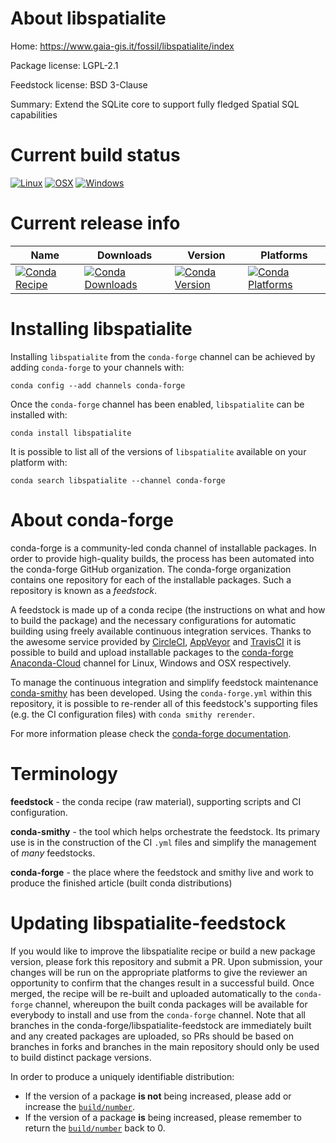 About libspatialite
===================

Home: https://www.gaia-gis.it/fossil/libspatialite/index

Package license: LGPL-2.1

Feedstock license: BSD 3-Clause

Summary: Extend the SQLite core to support fully fledged Spatial SQL capabilities



Current build status
====================

[![Linux](https://img.shields.io/circleci/project/github/conda-forge/libspatialite-feedstock/master.svg?label=Linux)](https://circleci.com/gh/conda-forge/libspatialite-feedstock)
[![OSX](https://img.shields.io/travis/conda-forge/libspatialite-feedstock/master.svg?label=macOS)](https://travis-ci.org/conda-forge/libspatialite-feedstock)
[![Windows](https://img.shields.io/appveyor/ci/conda-forge/libspatialite-feedstock/master.svg?label=Windows)](https://ci.appveyor.com/project/conda-forge/libspatialite-feedstock/branch/master)

Current release info
====================

| Name | Downloads | Version | Platforms |
| --- | --- | --- | --- |
| [![Conda Recipe](https://img.shields.io/badge/recipe-libspatialite-green.svg)](https://anaconda.org/conda-forge/libspatialite) | [![Conda Downloads](https://img.shields.io/conda/dn/conda-forge/libspatialite.svg)](https://anaconda.org/conda-forge/libspatialite) | [![Conda Version](https://img.shields.io/conda/vn/conda-forge/libspatialite.svg)](https://anaconda.org/conda-forge/libspatialite) | [![Conda Platforms](https://img.shields.io/conda/pn/conda-forge/libspatialite.svg)](https://anaconda.org/conda-forge/libspatialite) |

Installing libspatialite
========================

Installing `libspatialite` from the `conda-forge` channel can be achieved by adding `conda-forge` to your channels with:

```
conda config --add channels conda-forge
```

Once the `conda-forge` channel has been enabled, `libspatialite` can be installed with:

```
conda install libspatialite
```

It is possible to list all of the versions of `libspatialite` available on your platform with:

```
conda search libspatialite --channel conda-forge
```


About conda-forge
=================

conda-forge is a community-led conda channel of installable packages.
In order to provide high-quality builds, the process has been automated into the
conda-forge GitHub organization. The conda-forge organization contains one repository
for each of the installable packages. Such a repository is known as a *feedstock*.

A feedstock is made up of a conda recipe (the instructions on what and how to build
the package) and the necessary configurations for automatic building using freely
available continuous integration services. Thanks to the awesome service provided by
[CircleCI](https://circleci.com/), [AppVeyor](https://www.appveyor.com/)
and [TravisCI](https://travis-ci.org/) it is possible to build and upload installable
packages to the [conda-forge](https://anaconda.org/conda-forge)
[Anaconda-Cloud](https://anaconda.org/) channel for Linux, Windows and OSX respectively.

To manage the continuous integration and simplify feedstock maintenance
[conda-smithy](https://github.com/conda-forge/conda-smithy) has been developed.
Using the ``conda-forge.yml`` within this repository, it is possible to re-render all of
this feedstock's supporting files (e.g. the CI configuration files) with ``conda smithy rerender``.

For more information please check the [conda-forge documentation](https://conda-forge.org/docs/).

Terminology
===========

**feedstock** - the conda recipe (raw material), supporting scripts and CI configuration.

**conda-smithy** - the tool which helps orchestrate the feedstock.
                   Its primary use is in the construction of the CI ``.yml`` files
                   and simplify the management of *many* feedstocks.

**conda-forge** - the place where the feedstock and smithy live and work to
                  produce the finished article (built conda distributions)


Updating libspatialite-feedstock
================================

If you would like to improve the libspatialite recipe or build a new
package version, please fork this repository and submit a PR. Upon submission,
your changes will be run on the appropriate platforms to give the reviewer an
opportunity to confirm that the changes result in a successful build. Once
merged, the recipe will be re-built and uploaded automatically to the
`conda-forge` channel, whereupon the built conda packages will be available for
everybody to install and use from the `conda-forge` channel.
Note that all branches in the conda-forge/libspatialite-feedstock are
immediately built and any created packages are uploaded, so PRs should be based
on branches in forks and branches in the main repository should only be used to
build distinct package versions.

In order to produce a uniquely identifiable distribution:
 * If the version of a package **is not** being increased, please add or increase
   the [``build/number``](https://conda.io/docs/user-guide/tasks/build-packages/define-metadata.html#build-number-and-string).
 * If the version of a package **is** being increased, please remember to return
   the [``build/number``](https://conda.io/docs/user-guide/tasks/build-packages/define-metadata.html#build-number-and-string)
   back to 0.
